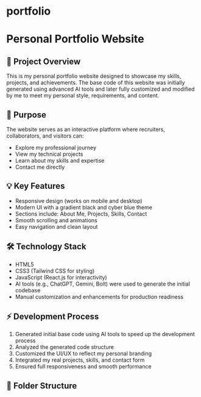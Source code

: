 # portfolio
# Personal Portfolio Website

## 🚀 Project Overview
This is my personal portfolio website designed to showcase my skills, projects, and achievements. The base code of this website was initially generated using advanced AI tools and later fully customized and modified by me to meet my personal style, requirements, and content.

## 🎯 Purpose
The website serves as an interactive platform where recruiters, collaborators, and visitors can:
- Explore my professional journey
- View my technical projects
- Learn about my skills and expertise
- Contact me directly

## 💡 Key Features
- Responsive design (works on mobile and desktop)
- Modern UI with a gradient black and cyber blue theme
- Sections include: About Me, Projects, Skills, Contact
- Smooth scrolling and animations
- Easy navigation and clean layout

## 🛠️ Technology Stack
- HTML5
- CSS3 (Tailwind CSS for styling)
- JavaScript (React.js for interactivity)
- AI tools (e.g., ChatGPT, Gemini, Bolt) were used to generate the initial codebase
- Manual customization and enhancements for production readiness

## ⚡️ Development Process
1. Generated initial base code using AI tools to speed up the development process
2. Analyzed the generated code structure
3. Customized the UI/UX to reflect my personal branding
4. Integrated my real projects, skills, and contact form
5. Ensured full responsiveness and smooth performance

## 📂 Folder Structure
